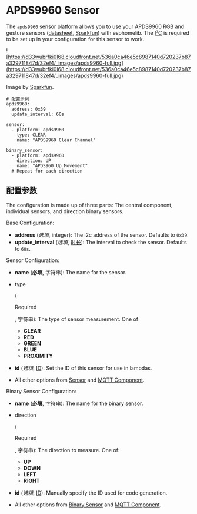# APDS9960 Sensor

The `apds9960` sensor platform allows you to use your APDS9960 RGB and gesture sensors ([datasheet](https://cdn-shop.adafruit.com/datasheets/BST-BME280_DS001-10.pdf), [Sparkfun](https://www.sparkfun.com/products/12787)) with esphomelib. The [I²C](https://esphome.io/components/i2c#i2c) is required to be set up in your configuration for this sensor to work.

![https://d33wubrfki0l68.cloudfront.net/536a0ca46e5c8987140d720237b87a329711847d/32ef4/_images/apds9960-full.jpg](https://d33wubrfki0l68.cloudfront.net/536a0ca46e5c8987140d720237b87a329711847d/32ef4/_images/apds9960-full.jpg)

Image by [Sparkfun](https://www.sparkfun.com/products/12787).

```
# 配置示例
apds9960:
  address: 0x39
  update_interval: 60s

sensor:
  - platform: apds9960
    type: CLEAR
    name: "APDS9960 Clear Channel"

binary_sensor:
  - platform: apds9960
    direction: UP
    name: "APDS960 Up Movement"
  # Repeat for each direction
```

## **配置参数**

The configuration is made up of three parts: The central component, individual sensors, and direction binary sensors.

Base Configuration:

- **address** (*选填*, integer): The i2c address of the sensor. Defaults to `0x39`.
- **update_interval** (*选填*, [时长](esphome/guides/configuration-types#时长)): The interval to check the sensor. Defaults to `60s`.

Sensor Configuration:

- **name** (**必填**, 字符串): The name for the sensor.

- type

   

  (

  Required

  , 字符串): The type of sensor measurement. One of

  - **CLEAR**
  - **RED**
  - **GREEN**
  - **BLUE**
  - **PROXIMITY**

- **id** (*选填*, [ID](esphome/guides/configuration-types#id)): Set the ID of this sensor for use in lambdas.

- All other options from [Sensor](https://esphome.io/components/sensor/#config-sensor) and [MQTT Component](https://esphome.io/components/mqtt#config-mqtt-component).

Binary Sensor Configuration:

- **name** (**必填**, 字符串): The name for the binary sensor.

- direction

   

  (

  Required

  , 字符串): The direction to measure. One of:

  - **UP**
  - **DOWN**
  - **LEFT**
  - **RIGHT**

- **id** (*选填*, [ID](esphome/guides/configuration-types#id)): Manually specify the ID used for code generation.

- All other options from [Binary Sensor](https://esphome.io/components/binary_sensor/#config-binary-sensor) and [MQTT Component](https://esphome.io/components/mqtt#config-mqtt-component).